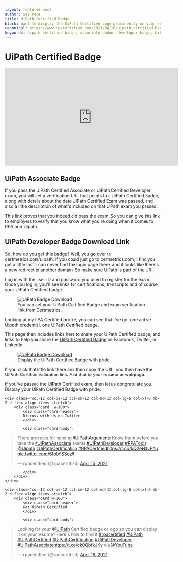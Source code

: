 ```yaml
---
layout: featured-post
author: Sal Pece
title: UiPath Certified Badge
blurb: Want to display the UiPath Certified Logo prominently on your resume or webpage? Here's where to download it and how to get the validation link.
canonical: https://www.rpacertified.com/2021/04/16/uipath-certified-badge-associate-developer.html
keywords: uipath certified badge, associate badge, developer badge, UiPath Associate Badge, UiPath Developer Badge, RPA Certified Badge
---
```


# UiPath Certified Badge

<div class="embed-responsive embed-responsive-16by9">
<iframe src="https://www.youtube.com/embed/g_ogfSnKxQ0" allow="accelerometer; autoplay; clipboard-write; encrypted-media; gyroscope; picture-in-picture" allowfullscreen="" width="560" height="315" frameborder="0"></iframe>
</div>

## UiPath Associate Badge

If you pass the UiPath Certified Associate or UiPath Certified Developer exam, you will get a verification URL that points to a UiPath Certified Badge, along with details about the date UiPath Certified Exam was passed, and also a little description of what's included on that UiPath exam you passed.

This link proves that you indeed did pass the exam. So you can give this link to employers to verify that you know what you're doing when it comes to RPA and Uipath. 

## UiPath Developer Badge Download Link

So, how do you get this badge? Well, you go over to certmetrics.com/uipath. If you could just go to certmetrics.com, I find you get a little lost. I can never find the login page there, and it looks like there's a new redirect to another domain. So make sure UiPath is part of the URI.

Log in with the user ID and password you used to register for the exam. Once you log in, you'll see links for certifications, transcripts and of course, your UiPath Certified badge.  

<figure class="figure">
  <img src="https://www.rpacertified.com/assets/uipath-certification-logo-download.gif" alt="UiPath Badge Download" class="img-fluid mx-auto d-block img-thumbnail rounded ">
  <figcaption class="figure-caption">You can get your UiPath Certified Badge and exam verification link from Certmetrics.</figcaption>
</figure>

Looking at my RPA Certified profile, you can see that I've got one active Uipath credential, one UiPath Certified badge.

This page then includes links here to share your UiPath Certified badge, and links to help you share the <a href="https://www.rpacertified.com//2021/03/29/uipath-certification-logo.html">UiPath Certified Badge</a> on Facebook, Twitter, or LinkedIn. 

<figure class="figure">
  <a href="https://www.certmetrics.com/uipath/public/badge.aspx?i=1&t=c&d=2020-09-05&ci=UIP00133983">
  <img src="https://www.rpacertified.com/assets/uipath-certified-logo.png" alt="UiPath Badge Download" class="img-fluid mx-auto d-block img-thumbnail rounded ">
  </a>
  <figcaption class="figure-caption">Display the UiPath Certified Badge with pride.</figcaption>
</figure>

If you click that little link there and then copy the URL, you then have the UiPath Certified Validation link. Add that to your resume or webpage.

If you've passed the UiPath Certified exam, then let us congratulate you. Display your UiPath Certified Badge with pride.

<div class="row">
	
    <div class="col-12 col-xs-12 col-sm-12 col-md-12 col-lg-6 col-xl-6 mb-2 d-flex align-items-stretch">
        <div class="card  w-100">
            <div class="card-header">
            Discuss with Us on Twitter
            </div>

            <div class="card-body">
<!-- **************************** -->       


<blockquote class="twitter-tweet"><p lang="en" dir="ltr">There are rules for naming <a href="https://twitter.com/hashtag/UiPathArguments?src=hash&amp;ref_src=twsrc%5Etfw">#UiPathArguments</a> Know them before you take the <a href="https://twitter.com/hashtag/UiPathAssociate?src=hash&amp;ref_src=twsrc%5Etfw">#UiPathAssociate</a> exams.<a href="https://twitter.com/hashtag/UiPathDeveloper?src=hash&amp;ref_src=twsrc%5Etfw">#UiPathDeveloper</a> <a href="https://twitter.com/hashtag/RPATools?src=hash&amp;ref_src=twsrc%5Etfw">#RPATools</a> <a href="https://twitter.com/UiPath?ref_src=twsrc%5Etfw">@Uipath</a> <a href="https://twitter.com/hashtag/UiPathCertification?src=hash&amp;ref_src=twsrc%5Etfw">#UiPathCertification</a> <a href="https://twitter.com/hashtag/RPACertified?src=hash&amp;ref_src=twsrc%5Etfw">#RPACertified</a><a href="https://t.co/kQ2eH3yPYu">https://t.co/kQ2eH3yPYu</a> <a href="https://t.co/6fpbYSSoz9">pic.twitter.com/6fpbYSSoz9</a></p>&mdash; rpacertified (@rpacertified) <a href="https://twitter.com/rpacertified/status/1382702509962240008?ref_src=twsrc%5Etfw">April 15, 2021</a></blockquote> <script async src="https://platform.twitter.com/widgets.js" charset="utf-8"></script> 



<!-- **************************** -->   
            
            
            </div>
        </div>
    </div>
	
	<div class="col-12 col-xs-12 col-sm-12 col-md-12 col-lg-6 col-xl-6 mb-2 d-flex align-items-stretch">
        <div class="card w-100">
            <div class="card-header">
            Get UiPath Certified
            </div>

            <div class="card-body">
<blockquote class="twitter-tweet"><p lang="en" dir="ltr">Looking for your <a href="https://twitter.com/UiPath?ref_src=twsrc%5Etfw">@UiPath</a> Certified badge or logo so you can display it on your resume? Here&#39;s how to find it.<a href="https://twitter.com/hashtag/rpacertified?src=hash&amp;ref_src=twsrc%5Etfw">#rpacertified</a> <a href="https://twitter.com/hashtag/UiPath?src=hash&amp;ref_src=twsrc%5Etfw">#UiPath</a> <a href="https://twitter.com/hashtag/UiPathCertified?src=hash&amp;ref_src=twsrc%5Etfw">#UiPathCertified</a> <a href="https://twitter.com/hashtag/UiPathCertification?src=hash&amp;ref_src=twsrc%5Etfw">#UiPathCertification</a> <a href="https://twitter.com/hashtag/UiPathDeveloper?src=hash&amp;ref_src=twsrc%5Etfw">#UiPathDeveloper</a> <a href="https://twitter.com/hashtag/UiPathAssociate?src=hash&amp;ref_src=twsrc%5Etfw">#UiPathAssociate</a><a href="https://t.co/ck0QbfkJKv">https://t.co/ck0QbfkJKv</a> via <a href="https://twitter.com/YouTube?ref_src=twsrc%5Etfw">@YouTube</a></p>&mdash; rpacertified (@rpacertified) <a href="https://twitter.com/rpacertified/status/1383047444041244690?ref_src=twsrc%5Etfw">April 16, 2021</a></blockquote> <script async src="https://platform.twitter.com/widgets.js" charset="utf-8"></script> 
            </div>
        </div>
    </div>
	
</div>
